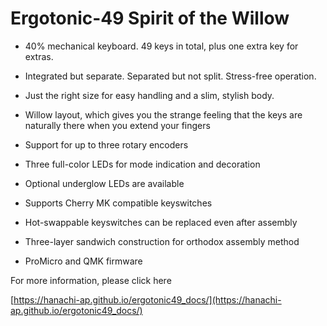 # Ergotonic-49 Spirit of the Willow

-  40% mechanical keyboard. 49 keys in total, plus one extra key for extras.
-    Integrated but separate. Separated but not split. Stress-free operation.
-    Just the right size for easy handling and a slim, stylish body.

-    Willow layout, which gives you the strange feeling that the keys are naturally there when you extend your fingers
-    Support for up to three rotary encoders
-    Three full-color LEDs for mode indication and decoration
-    Optional underglow LEDs are available
-    Supports Cherry MK compatible keyswitches
-    Hot-swappable keyswitches can be replaced even after assembly
-    Three-layer sandwich construction for orthodox assembly method
-    ProMicro and QMK firmware

For more information, please click here

  [https://hanachi-ap.github.io/ergotonic49_docs/](https://hanachi-ap.github.io/ergotonic49_docs/)
  
  
